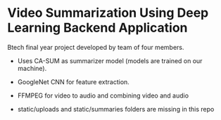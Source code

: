 # Video Summarization Using Deep Learning Backend Application

Btech final year project developed by team of four members.

- Uses CA-SUM as summarizer model (models are trained on our machine).

- GoogleNet CNN for feature extraction.

- FFMPEG for video to audio and combining video and audio

- static/uploads and static/summaries folders are missing in this repo
